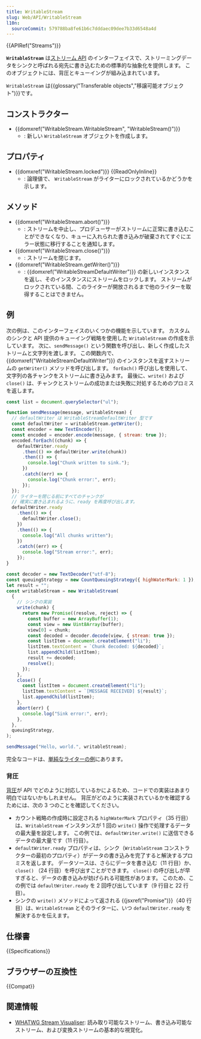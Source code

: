```yaml
---
title: WritableStream
slug: Web/API/WritableStream
l10n:
  sourceCommit: 579788ba8fe61b6c7dddaec09dee7b33d6548a4d
---
```


{{APIRef("Streams")}}

**`WritableStream`** は[ストリーム API](/ja/docs/Web/API/Streams_API) のインターフェイスで、ストリーミングデータをシンクと呼ばれる宛先に書き込むための標準的な抽象化を提供します。 このオブジェクトには、背圧とキューイングが組み込まれています。

`WritableStream` は{{glossary("Transferable objects","移譲可能オブジェクト")}}です。

## コンストラクター

- {{domxref("WritableStream.WritableStream", "WritableStream()")}}
  - : 新しい `WritableStream` オブジェクトを作成します。

## プロパティ

- {{domxref("WritableStream.locked")}} {{ReadOnlyInline}}
  - : 論理値で、 `WritableStream` がライターにロックされているかどうかを示します。

## メソッド

- {{domxref("WritableStream.abort()")}}
  - : ストリームを中止し、プロデューサーがストリームに正常に書き込むことができなくなり、キューに入れられた書き込みが破棄されてすぐにエラー状態に移行することを通知します。
- {{domxref("WritableStream.close()")}}
  - : ストリームを閉じます。
- {{domxref("WritableStream.getWriter()")}}
  - : {{domxref("WritableStreamDefaultWriter")}} の新しいインスタンスを返し、そのインスタンスにストリームをロックします。 ストリームがロックされている間、このライターが開放されるまで他のライターを取得することはできません。

## 例

次の例は、このインターフェイスのいくつかの機能を示しています。 カスタムのシンクと API 提供のキューイング戦略を使用した `WritableStream` の作成を示しています。 次に、`sendMessage()` という関数を呼び出し、新しく作成したストリームと文字列を渡します。 この関数内で、{{domxref("WritableStreamDefaultWriter")}} のインスタンスを返すストリームの `getWriter()` メソッドを呼び出します。 `forEach()` 呼び出しを使用して、文字列の各チャンクをストリームに書き込みます。 最後に、`write()` および `close()` は、チャンクとストリームの成功または失敗に対処するためのプロミスを返します。

```js
const list = document.querySelector("ul");

function sendMessage(message, writableStream) {
  // defaultWriter は WritableStreamDefaultWriter 型です
  const defaultWriter = writableStream.getWriter();
  const encoder = new TextEncoder();
  const encoded = encoder.encode(message, { stream: true });
  encoded.forEach((chunk) => {
    defaultWriter.ready
      .then(() => defaultWriter.write(chunk))
      .then(() => {
        console.log("Chunk written to sink.");
      })
      .catch((err) => {
        console.log("Chunk error:", err);
      });
  });
  // ライターを閉じる前にすべてのチャンクが
  // 確実に書き込まれるように、ready を再度呼び出します。
  defaultWriter.ready
    .then(() => {
      defaultWriter.close();
    })
    .then(() => {
      console.log("All chunks written");
    })
    .catch((err) => {
      console.log("Stream error:", err);
    });
}

const decoder = new TextDecoder("utf-8");
const queuingStrategy = new CountQueuingStrategy({ highWaterMark: 1 });
let result = "";
const writableStream = new WritableStream(
  {
    // シンクの実装
    write(chunk) {
      return new Promise((resolve, reject) => {
        const buffer = new ArrayBuffer(1);
        const view = new Uint8Array(buffer);
        view[0] = chunk;
        const decoded = decoder.decode(view, { stream: true });
        const listItem = document.createElement("li");
        listItem.textContent = `Chunk decoded: ${decoded}`;
        list.appendChild(listItem);
        result += decoded;
        resolve();
      });
    },
    close() {
      const listItem = document.createElement("li");
      listItem.textContent = `[MESSAGE RECEIVED] ${result}`;
      list.appendChild(listItem);
    },
    abort(err) {
      console.log("Sink error:", err);
    },
  },
  queuingStrategy,
);

sendMessage("Hello, world.", writableStream);
```

完全なコードは、[単純なライターの例](https://mdn.github.io/dom-examples/streams/simple-writer/)にあります。

### 背圧

[背圧](/ja/docs/Web/API/Streams_API/Concepts#背圧)が API でどのように対応しているかによるため、コードでの実装はあまり明白ではないかもしれません。
背圧がどのように実装されているかを確認するためには、次の 3 つのことを確認してください。

- カウント戦略の作成時に設定される `highWaterMark` プロパティ（35 行目）は、`WritableStream` インスタンスが 1 回の `write()` 操作で処理するデータの最大量を設定します。 この例では、`defaultWriter.write()` に送信できるデータの最大量です（11 行目）。
- `defaultWriter.ready` プロパティは、シンク（`WritableStream` コンストラクターの最初のプロパティ）がデータの書き込みを完了すると解決するプロミスを返します。 データソースは、さらにデータを書き込む（11 行目）か、 `close()` （24 行目）を呼び出すことができます。 `close()` の呼び出しが早すぎると、データの書き込みが妨げられる可能性があります。 このため、この例では `defaultWriter.ready` を 2 回呼び出しています（9 行目と 22 行目）。
- シンクの `write()` メソッドによって返される {{jsxref("Promise")}}（40 行目）は、`WritableStream` とそのライターに、いつ `defaultWriter.ready` を解決するかを伝えます。

## 仕様書

{{Specifications}}

## ブラウザーの互換性

{{Compat}}

## 関連情報

- [WHATWG Stream Visualiser](https://whatwg-stream-visualizer.glitch.me/): 読み取り可能なストリーム、書き込み可能なストリーム、および変換ストリームの基本的な視覚化。

